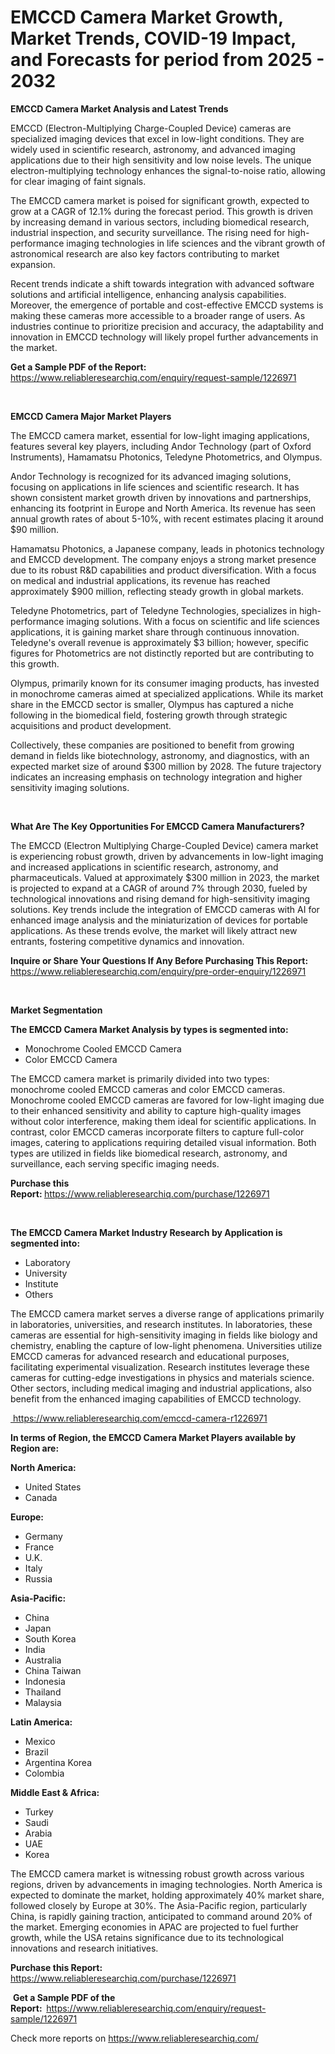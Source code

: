<p><h1>EMCCD Camera Market Growth, Market Trends, COVID-19 Impact, and Forecasts for period from 2025 - 2032</h1></p><p><strong>EMCCD Camera Market Analysis and Latest Trends</strong></p>
<p><p>EMCCD (Electron-Multiplying Charge-Coupled Device) cameras are specialized imaging devices that excel in low-light conditions. They are widely used in scientific research, astronomy, and advanced imaging applications due to their high sensitivity and low noise levels. The unique electron-multiplying technology enhances the signal-to-noise ratio, allowing for clear imaging of faint signals.</p><p>The EMCCD camera market is poised for significant growth, expected to grow at a CAGR of 12.1% during the forecast period. This growth is driven by increasing demand in various sectors, including biomedical research, industrial inspection, and security surveillance. The rising need for high-performance imaging technologies in life sciences and the vibrant growth of astronomical research are also key factors contributing to market expansion.</p><p>Recent trends indicate a shift towards integration with advanced software solutions and artificial intelligence, enhancing analysis capabilities. Moreover, the emergence of portable and cost-effective EMCCD systems is making these cameras more accessible to a broader range of users. As industries continue to prioritize precision and accuracy, the adaptability and innovation in EMCCD technology will likely propel further advancements in the market.</p></p>
<p><strong>Get a Sample PDF of the Report:&nbsp;</strong> <a href="https://www.reliableresearchiq.com/enquiry/request-sample/1226971?utm_campaign=2471&utm_medium=2&utm_source=Github&utm_content=ia&utm_term=18022025&utm_id=emccd-camera">https://www.reliableresearchiq.com/enquiry/request-sample/1226971</a></p>
<p>&nbsp;</p>
<p><strong>EMCCD Camera Major Market Players</strong></p>
<p><p>The EMCCD camera market, essential for low-light imaging applications, features several key players, including Andor Technology (part of Oxford Instruments), Hamamatsu Photonics, Teledyne Photometrics, and Olympus.</p><p>Andor Technology is recognized for its advanced imaging solutions, focusing on applications in life sciences and scientific research. It has shown consistent market growth driven by innovations and partnerships, enhancing its footprint in Europe and North America. Its revenue has seen annual growth rates of about 5-10%, with recent estimates placing it around $90 million.</p><p>Hamamatsu Photonics, a Japanese company, leads in photonics technology and EMCCD development. The company enjoys a strong market presence due to its robust R&D capabilities and product diversification. With a focus on medical and industrial applications, its revenue has reached approximately $900 million, reflecting steady growth in global markets.</p><p>Teledyne Photometrics, part of Teledyne Technologies, specializes in high-performance imaging solutions. With a focus on scientific and life sciences applications, it is gaining market share through continuous innovation. Teledyne's overall revenue is approximately $3 billion; however, specific figures for Photometrics are not distinctly reported but are contributing to this growth.</p><p>Olympus, primarily known for its consumer imaging products, has invested in monochrome cameras aimed at specialized applications. While its market share in the EMCCD sector is smaller, Olympus has captured a niche following in the biomedical field, fostering growth through strategic acquisitions and product development.</p><p>Collectively, these companies are positioned to benefit from growing demand in fields like biotechnology, astronomy, and diagnostics, with an expected market size of around $300 million by 2028. The future trajectory indicates an increasing emphasis on technology integration and higher sensitivity imaging solutions.</p></p>
<p>&nbsp;</p>
<p><strong>What Are The Key Opportunities For EMCCD Camera Manufacturers?</strong></p>
<p><p>The EMCCD (Electron Multiplying Charge-Coupled Device) camera market is experiencing robust growth, driven by advancements in low-light imaging and increased applications in scientific research, astronomy, and pharmaceuticals. Valued at approximately $300 million in 2023, the market is projected to expand at a CAGR of around 7% through 2030, fueled by technological innovations and rising demand for high-sensitivity imaging solutions. Key trends include the integration of EMCCD cameras with AI for enhanced image analysis and the miniaturization of devices for portable applications. As these trends evolve, the market will likely attract new entrants, fostering competitive dynamics and innovation.</p></p>
<p><strong>Inquire or Share Your Questions If Any Before Purchasing This Report:</strong> <a href="https://www.reliableresearchiq.com/enquiry/pre-order-enquiry/1226971?utm_campaign=2471&utm_medium=2&utm_source=Github&utm_content=ia&utm_term=18022025&utm_id=emccd-camera">https://www.reliableresearchiq.com/enquiry/pre-order-enquiry/1226971</a></p>
<p>&nbsp;</p>
<p><strong>Market Segmentation</strong></p>
<p><strong>The EMCCD Camera Market Analysis by types is segmented into:</strong></p>
<p><ul><li>Monochrome Cooled EMCCD Camera</li><li>Color EMCCD Camera</li></ul></p>
<p><p>The EMCCD camera market is primarily divided into two types: monochrome cooled EMCCD cameras and color EMCCD cameras. Monochrome cooled EMCCD cameras are favored for low-light imaging due to their enhanced sensitivity and ability to capture high-quality images without color interference, making them ideal for scientific applications. In contrast, color EMCCD cameras incorporate filters to capture full-color images, catering to applications requiring detailed visual information. Both types are utilized in fields like biomedical research, astronomy, and surveillance, each serving specific imaging needs.</p></p>
<p><strong>Purchase this Report:&nbsp;</strong><a href="https://www.reliableresearchiq.com/purchase/1226971?utm_campaign=2471&utm_medium=2&utm_source=Github&utm_content=ia&utm_term=18022025&utm_id=emccd-camera">https://www.reliableresearchiq.com/purchase/1226971</a></p>
<p>&nbsp;</p>
<p><strong>The EMCCD Camera Market Industry Research by Application is segmented into:</strong></p>
<p><ul><li>Laboratory</li><li>University</li><li>Institute</li><li>Others</li></ul></p>
<p><p>The EMCCD camera market serves a diverse range of applications primarily in laboratories, universities, and research institutes. In laboratories, these cameras are essential for high-sensitivity imaging in fields like biology and chemistry, enabling the capture of low-light phenomena. Universities utilize EMCCD cameras for advanced research and educational purposes, facilitating experimental visualization. Research institutes leverage these cameras for cutting-edge investigations in physics and materials science. Other sectors, including medical imaging and industrial applications, also benefit from the enhanced imaging capabilities of EMCCD technology.</p></p>
<p><a href="https://www.reliableresearchiq.com/emccd-camera-r1226971?utm_campaign=2471&utm_medium=2&utm_source=Github&utm_content=ia&utm_term=18022025&utm_id=emccd-camera">&nbsp;https://www.reliableresearchiq.com/emccd-camera-r1226971</a></p>
<p><strong>In terms of Region, the EMCCD Camera Market Players available by Region are:</strong></p>
<p>
    <p> <strong> North America: </strong>
        <ul>
            <li>United States</li>
            <li>Canada</li>
        </ul>
        </p> 
    <p> <strong> Europe: </strong>
        <ul>
            <li>Germany</li>
            <li>France</li>
            <li>U.K.</li>
            <li>Italy</li>
            <li>Russia</li>
        </ul>
        </p> 
    <p> <strong> Asia-Pacific: </strong>
        <ul>
            <li>China</li>
            <li>Japan</li>
            <li>South Korea</li>
            <li>India</li>
            <li>Australia</li>
            <li>China Taiwan</li>
            <li>Indonesia</li>
            <li>Thailand</li>
            <li>Malaysia</li>
        </ul>
        </p> 
    <p> <strong> Latin America: </strong>
        <ul>
            <li>Mexico</li>
            <li>Brazil</li>
            <li>Argentina Korea</li>
            <li>Colombia</li>
        </ul>
        </p> 
    <p> <strong> Middle East & Africa: </strong>
        <ul>
            <li>Turkey</li>
            <li>Saudi</li>
            <li>Arabia</li>
            <li>UAE</li>
            <li>Korea</li>
        </ul>
    </p>
    </p>
<p><p>The EMCCD camera market is witnessing robust growth across various regions, driven by advancements in imaging technologies. North America is expected to dominate the market, holding approximately 40% market share, followed closely by Europe at 30%. The Asia-Pacific region, particularly China, is rapidly gaining traction, anticipated to command around 20% of the market. Emerging economies in APAC are projected to fuel further growth, while the USA retains significance due to its technological innovations and research initiatives.</p></p>
<p><strong>Purchase this Report: </strong><a href="https://www.reliableresearchiq.com/purchase/1226971?utm_campaign=2471&utm_medium=2&utm_source=Github&utm_content=ia&utm_term=18022025&utm_id=emccd-camera">https://www.reliableresearchiq.com/purchase/1226971</a></p>
<p>&nbsp;<strong>Get a Sample PDF of the Report:&nbsp;&nbsp;</strong><a href="https://www.reliableresearchiq.com/enquiry/request-sample/1226971?utm_campaign=2471&utm_medium=2&utm_source=Github&utm_content=ia&utm_term=18022025&utm_id=emccd-camera">https://www.reliableresearchiq.com/enquiry/request-sample/1226971</a></p>
<p><strong></strong></p>
<p>Check more reports on <a href="https://www.reliableresearchiq.com/?utm_campaign=2471&utm_medium=2&utm_source=Github&utm_content=ia&utm_term=18022025&utm_id=emccd-camera">https://www.reliableresearchiq.com/</a></p>